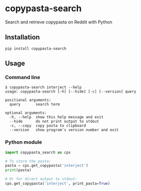 # copypasta-search

Search and retrieve copypasta on Reddit with Python

## Installation
```
pip install copypasta-search
```

## Usage
### Command line
```
$ copypasta-search interject --help
usage: copypasta-search [-h] [--hide] [-c] [--version] query

positional arguments:
  query       search term

optional arguments:
  -h, --help  show this help message and exit
  --hide      do not print output to stdout
  -c, --copy  copy pasta to clipboard
  --version   show program's version number and exit
```

### Python module
```python
import copypasta_search as cps

# To store the pasta:
pasta = cps.get_copypasta('interject')
print(pasta)

# Or for direct output to stdout:
cps.get_copypasta('interject', print_pasta=True)
```
